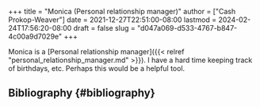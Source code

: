 +++
title = "Monica (Personal relationship manager)"
author = ["Cash Prokop-Weaver"]
date = 2021-12-27T22:51:00-08:00
lastmod = 2024-02-24T17:56:20-08:00
draft = false
slug = "d047a069-d533-4767-b847-4c00a9d7029e"
+++

Monica is a [Personal relationship manager]({{< relref "personal_relationship_manager.md" >}}). I have a hard time keeping track of birthdays, etc. Perhaps this would be a helpful tool.


## Bibliography {#bibliography}

<style>.csl-entry{text-indent: -1.5em; margin-left: 1.5em;}</style><div class="csl-bib-body">
</div>
